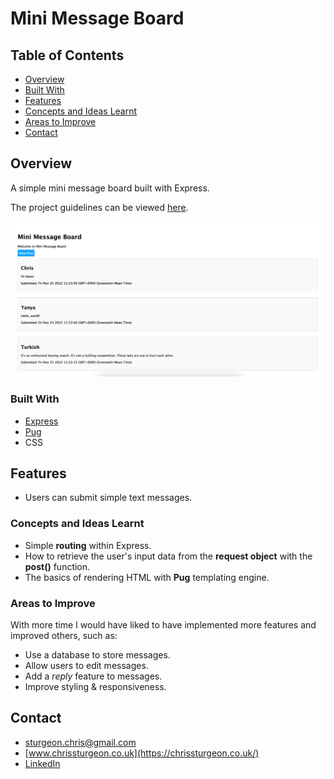 # Mini Message Board

## Table of Contents

- [Overview](#overview)
- [Built With](#built-with)
- [Features](#features)
- [Concepts and Ideas Learnt](#concepts-and-ideas-learnt)
- [Areas to Improve](#areas-to-improve)
- [Contact](#contact)

## Overview

A simple mini message board built with Express.

The project guidelines can be viewed [here](https://www.theodinproject.com/lessons/nodejs-mini-message-board).

![Front page screenshot](mini-message-board/screenshot.jpg 'Message Board Screenshot')

### Built With

- [Express](https://expressjs.com/)
- [Pug](https://pugjs.org/api/getting-started.html)
- CSS

## Features

- Users can submit simple text messages.

### Concepts and Ideas Learnt

- Simple **routing** within Express.
- How to retrieve the user's input data from the **request object** with the **post()** function.
- The basics of rendering HTML with **Pug** templating engine.

### Areas to Improve

With more time I would have liked to have implemented more features and improved others, such as:

- Use a database to store messages.
- Allow users to edit messages.
- Add a _reply_ feature to messages.
- Improve styling & responsiveness.

## Contact

- sturgeon.chris@gmail.com
- [www.chrissturgeon.co.uk](https://chrissturgeon.co.uk/)
- [LinkedIn](https://www.linkedin.com/in/chris-sturgeon-36a74254/)
